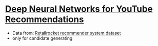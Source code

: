 # [Deep Neural Networks for YouTube Recommendations](https://static.googleusercontent.com/media/research.google.com/en//pubs/archive/45530.pdf)
- Data from: [Retailrocket recommender system dataset](https://www.kaggle.com/retailrocket/ecommerce-dataset)
- only for candidate generating


